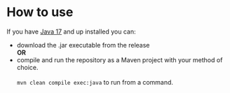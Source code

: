 # How to use
If you have [Java 17](https://www.oracle.com/java/technologies/javase/jdk17-archive-downloads.html) and up installed you can:
- download the .jar executable from the release   
**OR**
- compile and run the repository as a Maven project with your method of choice.</br></br>
`mvn clean compile exec:java` to run from a command.</br></br>
